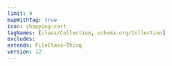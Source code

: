 ```yaml
---
limit: 9
mapWithTag: true
icon: shopping-cart
tagNames: [class/Collection, schema-org/Collection]
excludes: 
extends: FileClass~Thing
version: 12
---
```

